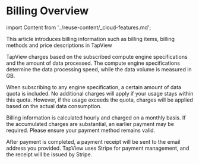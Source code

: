 # Billing Overview
import Content from '../reuse-content/_cloud-features.md';

<Content />

This article introduces billing information such as billing items, billing methods and price descriptions in TapView

TapView charges based on the subscribed compute engine specifications and the amount of data processed. The compute engine specifications determine the data processing speed, while the data volume is measured in GB.

When subscribing to any engine specification, a certain amount of data quota is included. No additional charges will apply if your usage stays within this quota. However, if the usage exceeds the quota, charges will be applied based on the actual data consumption.

Billing information is calculated hourly and charged on a monthly basis. If the accumulated charges are substantial, an earlier payment may be required. Please ensure your payment method remains valid.

After payment is completed, a payment receipt will be sent to the email address you provided. TapView uses Stripe for payment management, and the receipt will be issued by Stripe.

